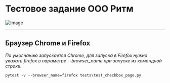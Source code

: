 # Тестовое задание ООО Ритм

![image](https://user-images.githubusercontent.com/99313387/225456654-5359cbec-e067-48ed-a3a9-9596eb0b9cdb.png)
___

## Браузер Chrome и Firefox

_По умолчанию запускается Chrome,
для запуска в Firefox нужно указать firefox в параметре --browser_name
при запуске из командной строки._

    pytest -v --browser_name=firefox tests\test_checkbox_page.py 


        
